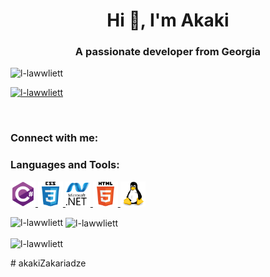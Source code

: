 <h1 align="center">Hi 👋, I'm Akaki</h1>
<h3 align="center">A passionate developer from Georgia</h3>

<p align="left"> <img src="https://komarev.com/ghpvc/?username=l-lawwliett&label=Profile%20views&color=0e75b6&style=flat" alt="l-lawwliett" /> </p>

<p align="left"> <a href="https://github.com/ryo-ma/github-profile-trophy"><img src="https://github-profile-trophy.vercel.app/?username=l-lawwliett" alt="l-lawwliett" /></a> </p>

<p align="left"> <a href="https://twitter.com/" target="blank"><img src="https://img.shields.io/twitter/follow/?logo=twitter&style=for-the-badge" alt="" /></a> </p>

<h3 align="left">Connect with me:</h3>
<p align="left">
</p>

<h3 align="left">Languages and Tools:</h3>
<p align="left"> <a href="https://www.w3schools.com/cs/" target="_blank" rel="noreferrer"> <img src="https://raw.githubusercontent.com/devicons/devicon/master/icons/csharp/csharp-original.svg" alt="csharp" width="40" height="40"/> </a> <a href="https://www.w3schools.com/css/" target="_blank" rel="noreferrer"> <img src="https://raw.githubusercontent.com/devicons/devicon/master/icons/css3/css3-original-wordmark.svg" alt="css3" width="40" height="40"/> </a> <a href="https://dotnet.microsoft.com/" target="_blank" rel="noreferrer"> <img src="https://raw.githubusercontent.com/devicons/devicon/master/icons/dot-net/dot-net-original-wordmark.svg" alt="dotnet" width="40" height="40"/> </a> <a href="https://www.w3.org/html/" target="_blank" rel="noreferrer"> <img src="https://raw.githubusercontent.com/devicons/devicon/master/icons/html5/html5-original-wordmark.svg" alt="html5" width="40" height="40"/> </a> <a href="https://www.linux.org/" target="_blank" rel="noreferrer"> <img src="https://raw.githubusercontent.com/devicons/devicon/master/icons/linux/linux-original.svg" alt="linux" width="40" height="40"/> </a> </p>

<p><img align="left" src="https://github-readme-stats.vercel.app/api/top-langs?username=l-lawwliett&show_icons=true&locale=en&layout=compact" alt="l-lawwliett" /></p>

<p>&nbsp;<img align="center" src="https://github-readme-stats.vercel.app/api?username=l-lawwliett&show_icons=true&locale=en" alt="l-lawwliett" /></p>

<p><img align="center" src="https://github-readme-streak-stats.herokuapp.com/?user=l-lawwliett&" alt="l-lawwliett" /></p>
# akakiZakariadze
